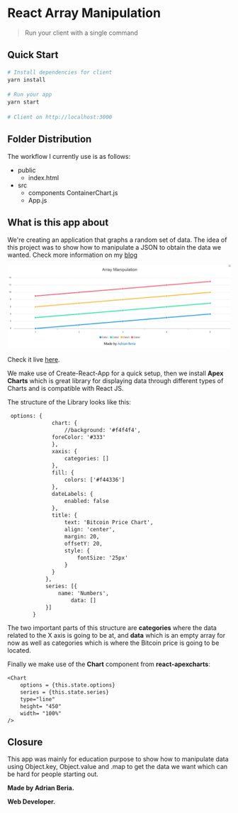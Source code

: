 # React Array Manipulation

> Run your client with a single command

## Quick Start

``` bash
# Install dependencies for client
yarn install

# Run your app
yarn start

# Client on http://localhost:3000
```

## Folder Distribution

The workflow I currently use is as follows:

- public
    - index.html 
- src
    - components
        ContainerChart.js
    - App.js

## What is this app about

We're creating an application that graphs a random set of data. The idea of this project was to show how to manipulate a JSON to obtain the data we wanted. Check more information on my [blog](https://radinax.github.io/React-Personal-Blog-Gatsby/6-second-project/)

![Challenge](README_Image.png)


Check it live [here](http://abhorrent-metal.surge.sh/).

We make use of Create-React-App for a quick setup, then we install **Apex Charts** which is great library for displaying data through different types of Charts and is compatible with React JS. 

The structure of the Library looks like this:

```
 options: {
              chart: {
                  //background: '#f4f4f4',
              foreColor: '#333'
              },
              xaxis: {
                  categories: []
              },
              fill: {
                  colors: ['#f44336']
              },
              dateLabels: {
                  enabled: false
              },
              title: {
                  text: 'Bitcoin Price Chart',
                  align: 'center',
                  margin: 20,
                  offsetY: 20,
                  style: {
                      fontSize: '25px'
                  }
              }
            },
            series: [{
                name: 'Numbers',
		            data: []
            }]
        }
```

The two important parts of this structure are **categories** where the data related to the X axis is going to be at, and **data** which is an empty array for now as well as categories which is where the Bitcoin price is going to be located.

Finally we make use of the **Chart** component from **react-apexcharts**:

```
<Chart 
    options = {this.state.options}
    series = {this.state.series}
    type="line"
    height= "450"
    width= "100%"
/>
```
## Closure

This app was mainly for education purpose to show how to manipulate data using Object.key, Object.value and .map to get the data we want which can be hard for people starting out.

**Made by Adrian Beria.**

**Web Developer.**
